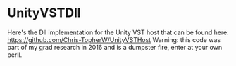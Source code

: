 # UnityVSTDll

Here's the Dll implementation for the Unity VST host that can be found here: https://github.com/Chris-TopherW/UnityVSTHost
Warning: this code was part of my grad research in 2016 and is a dumpster fire, enter at your own peril. 
